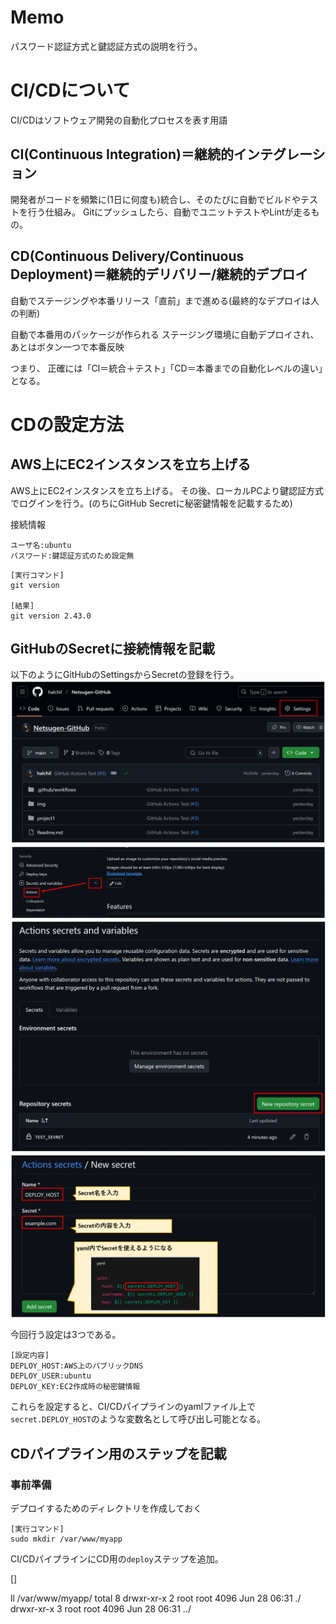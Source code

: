 
# Memo
パスワード認証方式と鍵認証方式の説明を行う。

# CI/CDについて

 CI/CDはソフトウェア開発の自動化プロセスを表す用語

## CI(Continuous Integration)＝継続的インテグレーション

開発者がコードを頻繁に(1日に何度も)統合し、そのたびに自動でビルドやテストを行う仕組み。
Gitにプッシュしたら、自動でユニットテストやLintが走るもの。

## CD(Continuous Delivery/Continuous Deployment)＝継続的デリバリー/継続的デプロイ

自動でステージングや本番リリース「直前」まで進める(最終的なデプロイは人の判断)

自動で本番用のパッケージが作られる
ステージング環境に自動デプロイされ、あとはボタン一つで本番反映

つまり、
正確には「CI＝統合＋テスト」「CD＝本番までの自動化レベルの違い」となる。


# CDの設定方法

## AWS上にEC2インスタンスを立ち上げる

AWS上にEC2インスタンスを立ち上げる。
その後、ローカルPCより鍵認証方式でログインを行う。(のちにGitHub Secretに秘密鍵情報を記載するため)


接続情報
```
ユーザ名:ubuntu
パスワード:鍵認証方式のため設定無
```

```
[実行コマンド]
git version

[結果]
git version 2.43.0
```

## GitHubのSecretに接続情報を記載

以下のようにGitHubのSettingsからSecretの登録を行う。
![img](./img/img-cd-01.png)
![img](./img/img-cd-02.png)
![img](./img/img-cd-03.png)
![img](./img/img-cd-04.png)

今回行う設定は3つである。

```
[設定内容]
DEPLOY_HOST:AWS上のパブリックDNS
DEPLOY_USER:ubuntu
DEPLOY_KEY:EC2作成時の秘密鍵情報
```

これらを設定すると、CI/CDパイプラインのyamlファイル上で`secret.DEPLOY_HOST`のような変数名として呼び出し可能となる。

## CDパイプライン用のステップを記載


### 事前準備
デプロイするためのディレクトリを作成しておく

```
[実行コマンド]
sudo mkdir /var/www/myapp
```

CI/CDパイプラインにCD用の`deploy`ステップを追加。

[]

ll /var/www/myapp/
total 8
drwxr-xr-x 2 root root 4096 Jun 28 06:31 ./
drwxr-xr-x 3 root root 4096 Jun 28 06:31 ../